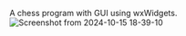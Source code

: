 A chess program with GUI using wxWidgets.
![Screenshot from 2024-10-15 18-39-10](https://github.com/user-attachments/assets/089499b4-e164-44ce-a3d8-347ce8a99087)
